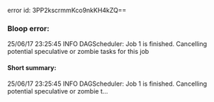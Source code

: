error id: 3PP2kscrmmKco9nkKH4kZQ==
### Bloop error:

25/06/17 23:25:45 INFO DAGScheduler: Job 1 is finished. Cancelling potential speculative or zombie tasks for this job
#### Short summary: 

25/06/17 23:25:45 INFO DAGScheduler: Job 1 is finished. Cancelling potential speculative or zombie t...